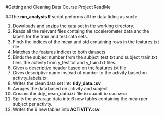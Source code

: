 #Getting and Cleaning Data Course Project ReadMe

##The __run_analysis.R__ script preforms all the data tiding as such:
1. Downloads and unzips the data set in the working directory.
2. Reads all the relevant files containg the accelerometer data and
   the labels for the train and test data sets.
3. Finds the indices of the mean and std containing rows in the features.txt file
4. Matches the features indices to both datasets
5. Binds the subject number from the subject_test.txt and subject_train.txt files, the activity from
   y_test.txt and y_train.txt files.
6. Gives a descriptive header based on the features.txt file
7. Gives descriptive name instead of number to the activity based on activity_labels.txt
8. Writes the clean data set into __tidy_data.csv__
9. Avrages the data based on activity and subject
10. Creates the  tidy_mean_data.txt file to submit to coursera
11. Splits the avearage data into 6 new tables containing the mean per subject per activity.
12. Writes the 6 new tables into __ACTIVITY.csv__

   